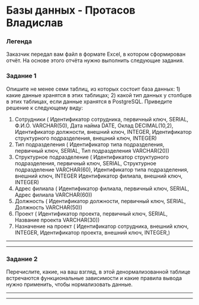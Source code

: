 # Базы данных - Протасов Владислав

### Легенда
Заказчик передал вам файл в формате Excel, в котором сформирован отчёт.
На основе этого отчёта нужно выполнить следующие задания.

### Задание 1
Опишите не менее семи таблиц, из которых состоит база данных: 1) какие данные хранятся в этих таблицах; 2) какой тип данных у столбцов в этих таблицах, если данные хранятся в PostgreSQL.
Приведите решение к следующему виду:

1. Сотрудники (
Идентификатор сотрудника, первичный ключ, SERIAL,
Ф.И.О. VARCHAR(50),
Дата найма DATE,
Оклад DECIMAL(10,2),
Идентификатор должности, внешний ключ, INTEGER,
Идентификатор структурного подразделения, внешний ключ, INTEGER)
2. Тип подразделения (
Идентификатор типа подразделения, первичный ключ, SERIAL,
Тип подразделения VARCHAR(20))
3. Структурное подразделение (
Идентификатор структурного подразделения, первичный ключ, SERIAL,
Структурное подразделение VARCHAR(60),
Идентификатор типа подразделения, внешний ключ, INTEGER
Идентификатор филиала, внешний ключ, INTEGER)
4. Адрес филиала (
Идентификатор филиала, первичный ключ, SERIAL,
Адрес филиала VARCHAR(60))
5. Должность (
Идентификатор должности, первичный ключ, SERIAL,
Должность VARCHAR(50))
6. Проект (
Идентификатор проекта, первичный ключ, SERIAL,
Название проекта VARCHAR(30))
7. Назначение на проект (
Идентификатор сотрудника, внешний ключ, INTEGER,
Идентификатор проекта, внешний ключ, INTEGER,)

---



---

### Задание 2
Перечислите, какие, на ваш взгляд, в этой денормализованной таблице встречаются функциональные зависимости и какие правила вывода нужно применить, чтобы нормализовать данные.

---



---
